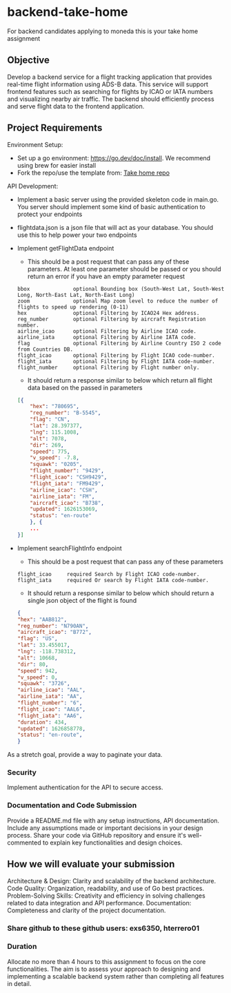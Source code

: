 # backend-take-home

For backend candidates applying to moneda this is your take home assignment

## Objective

Develop a backend service for a flight tracking application that provides real-time flight information using ADS-B data. This service will support frontend features such as searching for flights by ICAO or IATA numbers and visualizing nearby air traffic. The backend should efficiently process and serve flight data to the frontend application.

## Project Requirements

Environment Setup:

- Set up a go environment: <https://go.dev/doc/install>. We recommend using brew for easier install
- Fork the repo/use the template from: [Take home repo](https://github.com/Moneda-Tech-Group/backend-take-home)

API Development:

- Implement a basic server using the provided skeleton code in main.go. You server should implement some kind of basic authentication to protect your endpoints
- flightdata.json is a json file that will act as your database. You should use this to help power your two endpoints
- Implement getFlightData endpoint
  - This should be a post request that can pass any of these parameters. At least one parameter should be passed or you should return an error if you have an empty parameter request

  ```text
  bbox              optional Bounding box (South-West Lat, South-West Long, North-East Lat, North-East Long)
  zoom              optional Map zoom level to reduce the number of flights to speed up rendering (0-11)
  hex               optional Filtering by ICAO24 Hex address. 
  reg_number        optional Filtering by aircraft Registration number.
  airline_icao      optional Filtering by Airline ICAO code.
  airline_iata      optional Filtering by Airline IATA code.
  flag              optional Filtering by Airline Country ISO 2 code from Countries DB.
  flight_icao       optional Filtering by Flight ICAO code-number.
  flight_iata       optional Filtering by Flight IATA code-number.
  flight_number     optional Filtering by Flight number only.
  ```

  - It should return a response similar to below which return all flight data based on the passed in parameters

  ```json
  [{
      "hex": "780695",
      "reg_number": "B-5545",
      "flag": "CN",
      "lat": 28.397377,
      "lng": 115.1008,
      "alt": 7078,
      "dir": 269,
      "speed": 775,
      "v_speed": -7.8,
      "squawk": "0205",
      "flight_number": "9429",
      "flight_icao": "CSH9429",
      "flight_iata": "FM9429",
      "airline_icao": "CSH",
      "airline_iata": "FM",
      "aircraft_icao": "B738",
      "updated": 1626153069,
      "status": "en-route"
      }, {
      ...
  }]
  ```

- Implement searchFlightInfo endpoint
  - This should be a post request that can pass any of these parameters

  ```text
  flight_icao     required Search by Flight ICAO code-number.
  flight_iata     required Or search by Flight IATA code-number.
  ```

  - It should return a response similar to below which should return a single json object of the flight is found

  ```json
  {
  "hex": "AAB812",
  "reg_number": "N790AN",
  "aircraft_icao": "B772",
  "flag": "US",
  "lat": 33.455017,
  "lng": -118.738312,
  "alt": 10668,
  "dir": 80,
  "speed": 942,
  "v_speed": 0,
  "squawk": "3726",
  "airline_icao": "AAL",
  "airline_iata": "AA",
  "flight_number": "6",
  "flight_icao": "AAL6",
  "flight_iata": "AA6",
  "duration": 434,
  "updated": 1626858778,
  "status": "en-route",
  }
  ```

As a stretch goal, provide a way to paginate your data.

### Security

Implement authentication for the API to secure access.

### Documentation and Code Submission

Provide a README.md file with any setup instructions, API documentation.
Include any assumptions made or important decisions in your design process.
Share your code via GitHub repository and ensure it's well-commented to explain key functionalities and design choices.

## How we will evaluate your submission

Architecture & Design: Clarity and scalability of the backend architecture.
Code Quality: Organization, readability, and use of Go best practices.
Problem-Solving Skills: Creativity and efficiency in solving challenges related to data integration and API performance.
Documentation: Completeness and clarity of the project documentation.

### Share github to these github users: exs6350, hterrero01

### Duration

Allocate no more than 4 hours to this assignment to focus on the core functionalities. The aim is to assess your approach to designing and implementing a scalable backend system rather than completing all features in detail.
